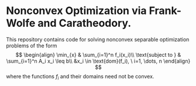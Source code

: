 # Nonconvex Optimization via Frank-Wolfe and Caratheodory.

This repository contains code for solving nonconvex separable optimization problems of the form
$$
\begin{align}
\min_{x} & \sum_{i=1}^n f_i(x_i)\\
\text{subject to } & \sum_{i=1}^n A_i x_i \leq b\\
&x_i \in \text{dom}(f_i), \ i=1, \dots, n
\end{align}
$$
where the functions $f_i$ and their domains need not be convex.
